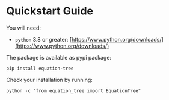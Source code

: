 # Quickstart Guide

You will need:

- `python` 3.8 or greater: [https://www.python.org/downloads/](https://www.python.org/downloads/)

The package is available as pypi package:
```shell
pip install equation-tree
```

Check your installation by running:
```shell
python -c "from equation_tree import EquationTree"
```